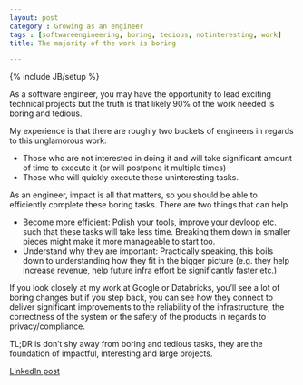 ```yaml
---
layout: post
category : Growing as an engineer
tags : [softwareengineering, boring, tedious, notinteresting, work] 
title: The majority of the work is boring

---
```

{% include JB/setup %}

As a software engineer, you may have the opportunity to lead exciting technical projects but the truth is that likely 90% of the work needed is boring and tedious.

My experience is that there are roughly two buckets of engineers in regards to this unglamorous work:

- Those who are not interested in doing it and will take significant amount of time to execute it (or will postpone it multiple times)
- Those who will quickly execute these uninteresting tasks.

As an engineer, impact is all that matters, so you should be able to efficiently complete these boring tasks. There are two things that can help

- Become more efficient: Polish your tools, improve your devloop etc. such that these tasks will take less time. Breaking them down in smaller pieces might make it more manageable to start too.
- Understand why they are important: Practically speaking, this boils down to understanding how they fit in the bigger picture (e.g. they help increase revenue, help future infra effort be significantly faster etc.)

If you look closely at my work at Google or Databricks, you’ll see a lot of boring changes but if you step back, you can see how they connect to deliver significant improvements to the reliability of the infrastructure, the correctness of the system or the safety of the products in regards to privacy/compliance.

TL;DR is don’t shy away from boring and tedious tasks, they are the foundation of impactful, interesting and large projects.

[LinkedIn post](https://www.linkedin.com/posts/tumichel_growing-as-an-engineer-the-majority-of-the-activity-7164287351194648576-33WZ?utm_source=share&utm_medium=member_desktop)

